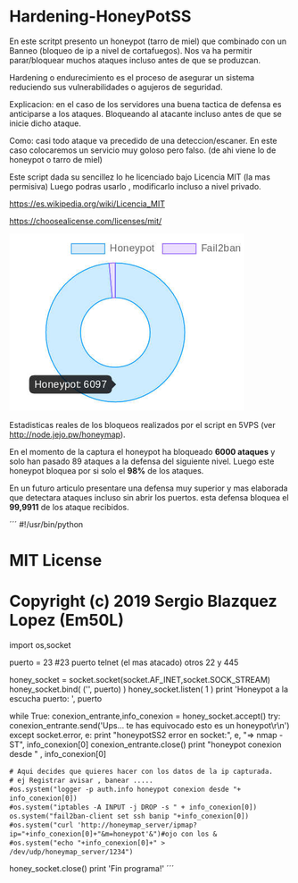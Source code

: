 # Hardening-HoneyPotSS
En este scritpt presento un honeypot (tarro de miel) que combinado con un Banneo (bloqueo de ip a nivel de cortafuegos). Nos va ha permitir parar/bloquear muchos ataques incluso antes de que se produzcan.

Hardening o endurecimiento es el proceso de asegurar un sistema reduciendo sus vulnerabilidades o agujeros de seguridad.

Explicacion: en el caso de los servidores una buena tactica de defensa es anticiparse a los ataques. Bloqueando al atacante incluso antes de que se inicie dicho ataque.

Como: casi todo ataque va precedido de una deteccion/escaner. En este caso colocaremos un servicio muy goloso pero falso. (de ahi viene lo de honeypot o tarro de miel)

Este script dada su sencillez lo he licenciado bajo Licencia MIT (la mas permisiva)
Luego podras usarlo , modificarlo incluso a nivel privado.

https://es.wikipedia.org/wiki/Licencia_MIT

https://choosealicense.com/licenses/mit/


![](Estadisticas_HoneyPotSS.jpg)

Estadisticas reales de los bloqueos realizados por el script en 5VPS
(ver http://node.jejo.pw/honeymap).

En el momento de la captura el honeypot ha bloqueado **6000 ataques** 
y solo han pasado 89 ataques a la defensa del siguiente nivel.
Luego este honeypot bloquea por si solo el **98%** de los ataques.

En un futuro articulo presentare una defensa muy superior y mas elaborada que detectara ataques incluso sin abrir los puertos. esta defensa bloquea el **99,9911** de los ataque recibidos.

´´´
#!/usr/bin/python
# MIT License
# Copyright (c) 2019 Sergio Blazquez Lopez (Em50L)
import os,socket

puerto = 23 #23 puerto telnet (el mas atacado) otros 22 y 445

honey_socket = socket.socket(socket.AF_INET,socket.SOCK_STREAM)
honey_socket.bind( ('', puerto) )
honey_socket.listen( 1 )
print 'Honeypot a la escucha puerto: ', puerto

while True:
    conexion_entrante,info_conexion = honey_socket.accept()
    try:
	    conexion_entrante.send('Ups... te has equivocado esto es un honeypot\r\n')
    except socket.error, e:
	    print "honeypotSS2 error en socket:", e, "=> nmap -ST", info_conexion[0]
    conexion_entrante.close()
    print "honeypot conexion desde " , info_conexion[0]
	
    # Aqui decides que quieres hacer con los datos de la ip capturada.
    # ej Registrar avisar , banear .....
    #os.system("logger -p auth.info honeypot conexion desde "+ info_conexion[0])
    #os.system("iptables -A INPUT -j DROP -s " + info_conexion[0])
    os.system("fail2ban-client set ssh banip "+info_conexion[0])
    #os.system("curl 'http://honeymap_server/ipmap?ip="+info_conexion[0]+"&m=honeypot'&")#ojo con los &
    #os.system("echo "+info_conexion[0]+" > /dev/udp/honeymap_server/1234")

honey_socket.close()
print 'Fin programa!'
´´´
